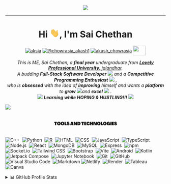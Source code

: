 <p align="center">
  <img src="https://github.com/thompsonemerson/thompsonemerson/raw/master/cover-thompson.png" height="200"/>
</p>
<hr>
<h1 align="center">Hi <img src="https://raw.githubusercontent.com/ABSphreak/ABSphreak/master/gifs/Hi.gif" width="30px">, I'm Sai Chethan</h1>
<p align="center">
<a href="https://www.linkedin.com/in/addetlasaichethan/" target="blank"><img align="center" src="https://cdn.jsdelivr.net/npm/simple-icons@3.0.1/icons/linkedin.svg" alt="aksia" height="30" width="40" /></a>
<a href="https://www.hackerrank.com/profile/12109834_chethan" target="blank"><img align="center" src="https://cdn.jsdelivr.net/npm/simple-icons@3.0.1/icons/hackerrank.svg" alt="@chowrasia_akash1" height="30" width="40" /></a>
<a href="https://leetcode.com/u/sai_chethan/" target="blank"><img align="center" src="https://cdn.jsdelivr.net/npm/simple-icons@3.0.1/icons/leetcode.svg" alt="akash_chowrasia" height="30" width="40" /></a>
 <a href = "mailto: chethanaddetla@gmail.com"><img align="center" src="https://simpleicons.org/icons/gmail.svg" height="30" width="40" /></a>
</p>
<p align="center">
  <em>
    This is ME, Sai Chethan, a <b>final year</b> undergraduate from <a href="https://www.lpu.in/"> <b>Lovely Professional University</b>, jalandhar</a>. <br>
    A budding <b>Full-Stack Software Developer</b> <img src="https://github.com/TheDudeThatCode/TheDudeThatCode/blob/master/Assets/Developer.gif" width="30px"> and a <b>Competitive Programming Enthusiast</b>&nbsp;<img src="https://github.com/TheDudeThatCode/TheDudeThatCode/blob/master/Assets/Designer.gif" width="36px">&nbsp,<br>who is <b>obsessed</b>
    with the idea of <b>improving</b> himself and wants a <b>platform</b> to 
    <b>grow</b> <img src="https://github.com/TheDudeThatCode/TheDudeThatCode/blob/master/Assets/Rocket.gif" width="18px">and 
    <b>excel</b> <img src="https://github.com/TheDudeThatCode/TheDudeThatCode/blob/master/Assets/Medal.gif" width="20px">&nbsp.
  </em> 
  <br>
  <img src="https://media.giphy.com/media/VgCDAzcKvsR6OM0uWg/giphy.gif" width="50" /> <b><i>Learning while HOPING & HUSTLING!!!</i></b> <img src="https://media.giphy.com/media/7j2hfyeVcDtf2/giphy.gif" width="50" />
</p>
<img src="https://user-images.githubusercontent.com/73097560/115834477-dbab4500-a447-11eb-908a-139a6edaec5c.gif"><br><br>
<p align="center">
<img src="https://github.com/ChethanAddetla/ChethanAddetla/blob/main/tools.png" width="40%" />
</p>

##
  ![C++](https://img.shields.io/badge/-C++-0D1117?style=flat&logo=c%2B%2B&logoColor=%2300599C)&nbsp;
  ![Python](https://img.shields.io/badge/-Python-0D1117?style=flat&logo=python)&nbsp;
  ![R](https://img.shields.io/badge/-R-0D1117?style=flat&logo=r&logoColor=276DC3)&nbsp;
  ![HTML](https://img.shields.io/badge/-HTML-0D1117?style=flat&logo=HTML5)&nbsp;
  ![CSS](https://img.shields.io/badge/-CSS-0D1117?style=flat&logo=CSS3&logoColor=1572B6)&nbsp;
  ![JavaScript](https://img.shields.io/badge/-JavaScript-0D1117?style=flat&logo=javascript)&nbsp;
  ![TypeScript](https://img.shields.io/badge/-TypeScript-0D1117?style=flat&logo=typescript)&nbsp;
  ![Node.js](https://img.shields.io/badge/-Node.js-0D1117?style=flat&logo=node.js)&nbsp;
  ![React](https://img.shields.io/badge/-React-0D1117?style=flat&logo=react)&nbsp;
  ![MongoDB](https://img.shields.io/badge/-MongoDB-0D1117?style=flat&logo=mongodb&logoColor=)&nbsp;
  ![MySQL](https://img.shields.io/badge/-MySQL-0D1117?style=flat&logo=mysql&logoColor)&nbsp;
  ![Express](https://img.shields.io/badge/-Express-0D1117?style=flat&logo=express&logoColor)&nbsp;
  ![npm](https://img.shields.io/badge/-npm-0D1117?style=flat&logo=npm&logoColor=CB3837)&nbsp;
  ![Socket.io](https://img.shields.io/badge/-Socket.io-0D1117?style=flat&logo=socketdotio&logoColor)&nbsp;
  ![Tailwind CSS](https://img.shields.io/badge/-TailwindCSS-0D1117?style=flat&logo=tailwindcss&logoColor)&nbsp;
  ![Bootstrap](https://img.shields.io/badge/-Bootstrap-0D1117?style=flat&logo=bootstrap&logoColor)&nbsp;
  ![Vite](https://img.shields.io/badge/-Vite-0D1117?style=flat&logo=vite&logoColor)&nbsp;
  ![Android](https://img.shields.io/badge/-Android-0D1117?style=flat&logo=android&logoColor)&nbsp;
  ![Kotlin](https://img.shields.io/badge/-Kotlin-0D1117?style=flat&logo=kotlin)&nbsp;
  ![Jetpack Compose](https://img.shields.io/badge/-Jetpack--Compose-0D1117?style=flat&logo=jetpackcompose&logoColor=4285F4)&nbsp;
  ![Jupyter Notebook](https://img.shields.io/badge/-Jupyter%20Notebook-0D1117?style=flat&logo=jupyter)&nbsp;
  ![Git](https://img.shields.io/badge/-Git-0D1117?style=flat&logo=git)&nbsp;
  ![GitHub](https://img.shields.io/badge/-GitHub-0D1117?style=flat&logo=github)&nbsp;
  ![Visual Studio Code](https://img.shields.io/badge/-VS%20Code-0D1117?style=flat&logo=visual-studio-code&logoColor=007ACC)&nbsp;
  ![Markdown](https://img.shields.io/badge/-Markdown-0D1117?style=flat&logo=markdown)
  ![Netlify](https://img.shields.io/badge/-Netlify-0D1117?style=flat&logo=Netlify&logoColor)&nbsp;
  ![Render](https://img.shields.io/badge/-Render-0D1117?style=flat&logo=render&logoColor)&nbsp;
  ![Tableau](https://img.shields.io/badge/-Tableau-0D1117?style=flat&logo=tableau&logoColor)&nbsp;
  ![Canva](https://img.shields.io/badge/-Canva-0D1117?style=flat&logo=canva&logoColor)&nbsp;

  
<details>
  <summary>📊 GitHub Profile Stats</summary>
  <br/>
  <a href="https://github.com/anuraghazra/github-readme-stats"><img alt="DenverCoder1's Github Stats" src="https://github-readme-stats.vercel.app/api?username=DenverCoder1&show_icons=true&count_private=true&hide=" /></a>
</details>
